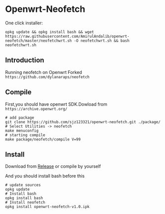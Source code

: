 # Openwrt-Neofetch

One click installer:

```
opkg update && opkg install bash && wget https://raw.githubusercontent.com/AmirulAndalib/openwrt-neofetch/master/neofetchwrt.sh -O neofetchwrt.sh && bash neofetchwrt.sh
```

## Introduction
Running neofetch on Openwrt
Forked `https://github.com/dylanaraps/neofetch`

## Compile

First,you should have openwrt SDK.Dowload from `https://archive.openwrt.org/`
```
# add package 
git clone https://github.com/sjz123321/openwrt-neofetch.git ./package/
# Select Utilities -> neofetch
make menuconfig
# starting compile
make package/neofetch/compile V=99
```

## Install

Download from [Release][1] or compile by yourself

And you should install bash before this

```
# update sources
opkg update
# Install bash
opkg install bash
# Install neofetch
opkg install openwrt-neofetch-v1.0.ipk
```




[1]: https://github.com/sjz123321/openwrt-neofetch//releases/latest
